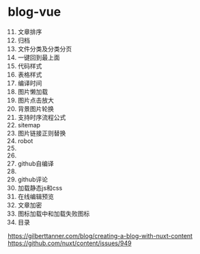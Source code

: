 # blog-vue

11. 文章排序
12. 归档
13. 文件分类及分类分页
14. 一键回到最上面
23. 代码样式
24. 表格样式
16. 编译时间
17. 图片懒加载
21. 图片点击放大
20. 背景图片轮换
22. 支持时序流程公式
26. sitemap
18. 图片链接正则替换
27. robot
15.
25. 
28. github自编译
29. 
30. github评论
19. 加载静态js和css
31. 在线编辑预览
32. 文章加密
33. 图标加载中和加载失败图标
34. 目录


https://gilberttanner.com/blog/creating-a-blog-with-nuxt-content
https://github.com/nuxt/content/issues/949

